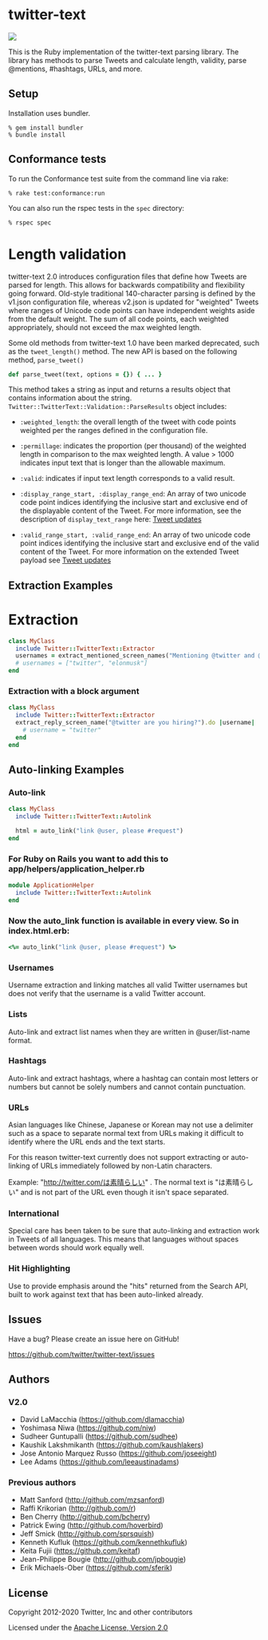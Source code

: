 # twitter-text

![](https://img.shields.io/gem/v/twitter-text.svg)

This is the Ruby implementation of the twitter-text parsing
library. The library has methods to parse Tweets and calculate length,
validity, parse @mentions, #hashtags, URLs, and more.

## Setup

Installation uses bundler.

```
% gem install bundler
% bundle install
```

## Conformance tests

To run the Conformance test suite from the command line via rake:

```
% rake test:conformance:run
```

You can also run the rspec tests in the `spec` directory:

```
% rspec spec
```

# Length validation

twitter-text 2.0 introduces configuration files that define how Tweets
are parsed for length. This allows for backwards compatibility and
flexibility going forward. Old-style traditional 140-character parsing
is defined by the v1.json configuration file, whereas v2.json is
updated for "weighted" Tweets where ranges of Unicode code points can
have independent weights aside from the default weight. The sum of all
code points, each weighted appropriately, should not exceed the max
weighted length.

Some old methods from twitter-text 1.0 have been marked deprecated,
such as the `tweet_length()` method. The new API is based on the
following method, `parse_tweet()`

```ruby
def parse_tweet(text, options = {}) { ... }
```

This method takes a string as input and returns a results object that
contains information about the
string. `Twitter::TwitterText::Validation::ParseResults` object includes:

* `:weighted_length`: the overall length of the tweet with code points
weighted per the ranges defined in the configuration file.

* `:permillage`: indicates the proportion (per thousand) of the weighted
length in comparison to the max weighted length. A value > 1000
indicates input text that is longer than the allowable maximum.

* `:valid`: indicates if input text length corresponds to a valid
result.

* `:display_range_start, :display_range_end`: An array of two unicode code point
indices identifying the inclusive start and exclusive end of the
displayable content of the Tweet. For more information, see
the description of `display_text_range` here:
[Tweet updates](https://developer.twitter.com/en/docs/tweets/tweet-updates)

* `:valid_range_start, :valid_range_end`: An array of two unicode code point
indices identifying the inclusive start and exclusive end of the valid
content of the Tweet. For more information on the extended Tweet
payload see [Tweet updates](https://developer.twitter.com/en/docs/tweets/tweet-updates)

## Extraction Examples

# Extraction
```ruby
class MyClass
  include Twitter::TwitterText::Extractor
  usernames = extract_mentioned_screen_names("Mentioning @twitter and @elonmusk")
  # usernames = ["twitter", "elonmusk"]
end
```

### Extraction with a block argument

```ruby
class MyClass
  include Twitter::TwitterText::Extractor
  extract_reply_screen_name("@twitter are you hiring?").do |username|
    # username = "twitter"
  end
end
```

## Auto-linking Examples

### Auto-link

```ruby
class MyClass
  include Twitter::TwitterText::Autolink

  html = auto_link("link @user, please #request")
end
```

### For Ruby on Rails you want to add this to app/helpers/application_helper.rb
```ruby
module ApplicationHelper
  include Twitter::TwitterText::Autolink
end
```

### Now the auto_link function is available in every view. So in index.html.erb:
```ruby
<%= auto_link("link @user, please #request") %>
```

### Usernames

Username extraction and linking matches all valid Twitter usernames but does
not verify that the username is a valid Twitter account.

### Lists

Auto-link and extract list names when they are written in @user/list-name
format.

### Hashtags

Auto-link and extract hashtags, where a hashtag can contain most letters or
numbers but cannot be solely numbers and cannot contain punctuation.

### URLs

Asian languages like Chinese, Japanese or Korean may not use a delimiter such
as a space to separate normal text from URLs making it difficult to identify
where the URL ends and the text starts.

For this reason twitter-text currently does not support extracting or
auto-linking of URLs immediately followed by non-Latin characters.

Example: "http://twitter.com/は素晴らしい" . The normal text is "は素晴らしい" and is not
part of the URL even though it isn't space separated.

### International

Special care has been taken to be sure that auto-linking and extraction work
in Tweets of all languages. This means that languages without spaces between
words should work equally well.

### Hit Highlighting

Use to provide emphasis around the "hits" returned from the Search API, built
to work against text that has been auto-linked already.

## Issues

Have a bug? Please create an issue here on GitHub!

<https://github.com/twitter/twitter-text/issues>

## Authors

### V2.0

* David LaMacchia (<https://github.com/dlamacchia>)
* Yoshimasa Niwa (<https://github.com/niw>)
* Sudheer Guntupalli (<https://github.com/sudhee>)
* Kaushik Lakshmikanth (<https://github.com/kaushlakers>)
* Jose Antonio Marquez Russo (<https://github.com/joseeight>)
* Lee Adams (<https://github.com/leeaustinadams>)

### Previous authors

* Matt Sanford (<http://github.com/mzsanford>)
* Raffi Krikorian (<http://github.com/r>)
* Ben Cherry (<http://github.com/bcherry>)
* Patrick Ewing (<http://github.com/hoverbird>)
* Jeff Smick (<http://github.com/sprsquish>)
* Kenneth Kufluk (<https://github.com/kennethkufluk>)
* Keita Fujii (<https://github.com/keitaf>)
* Jean-Philippe Bougie (<http://github.com/jpbougie>)
* Erik Michaels-Ober (<https://github.com/sferik>)

## License

Copyright 2012-2020 Twitter, Inc and other contributors

Licensed under the [Apache License, Version 2.0](http://www.apache.org/licenses/LICENSE-2.0)
